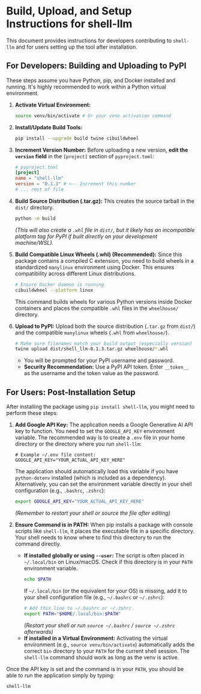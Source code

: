 # Build, Upload, and Setup Instructions for shell-llm

This document provides instructions for developers contributing to `shell-llm` and for users setting up the tool after installation.

## For Developers: Building and Uploading to PyPI

These steps assume you have Python, pip, and Docker installed and running. It's highly recommended to work within a Python virtual environment.

1.  **Activate Virtual Environment:**
    ```bash
    source venv/bin/activate # Or your venv activation command
    ```

2.  **Install/Update Build Tools:**
    ```bash
    pip install --upgrade build twine cibuildwheel
    ```

3.  **Increment Version Number:**
    Before uploading a new version, **edit the `version` field** in the `[project]` section of `pyproject.toml`:
    ```toml
    # pyproject.toml
    [project]
    name = "shell-llm"
    version = "0.1.3" # <-- Increment this number
    # ... rest of file
    ```

4.  **Build Source Distribution (.tar.gz):**
    This creates the source tarball in the `dist/` directory.
    ```bash
    python -m build
    ```
    *(This will also create a `.whl` file in `dist/`, but it likely has an incompatible platform tag for PyPI if built directly on your development machine/WSL).*

5.  **Build Compatible Linux Wheels (.whl) (Recommended):**
    Since this package contains a compiled C extension, you need to build wheels in a standardized `manylinux` environment using Docker. This ensures compatibility across different Linux distributions.
    ```bash
    # Ensure Docker daemon is running
    cibuildwheel --platform linux
    ```
    This command builds wheels for various Python versions inside Docker containers and places the compatible `.whl` files in the `wheelhouse/` directory.

6.  **Upload to PyPI:**
    Upload both the source distribution (`.tar.gz` from `dist/`) and the compatible `manylinux` wheels (`.whl` from `wheelhouse/`).
    ```bash
    # Make sure filenames match your build output (especially version)
    twine upload dist/shell_llm-0.1.3.tar.gz wheelhouse/*.whl
    ```
    *   You will be prompted for your PyPI username and password.
    *   **Security Recommendation:** Use a PyPI API token. Enter `__token__` as the username and the token value as the password.

## For Users: Post-Installation Setup

After installing the package using `pip install shell-llm`, you might need to perform these steps:

1.  **Add Google API Key:**
    The application needs a Google Generative AI API key to function. You need to set the `GOOGLE_API_KEY` environment variable. The recommended way is to create a `.env` file in your home directory or the directory where you run `shell-llm`:
    ```
    # Example ~/.env file content:
    GOOGLE_API_KEY="YOUR_ACTUAL_API_KEY_HERE"
    ```
    The application should automatically load this variable if you have `python-dotenv` installed (which is included as a dependency). Alternatively, you can set the environment variable directly in your shell configuration (e.g., `.bashrc`, `.zshrc`):
    ```bash
    export GOOGLE_API_KEY="YOUR_ACTUAL_API_KEY_HERE"
    ```
    *(Remember to restart your shell or source the file after editing)*

2.  **Ensure Command is in PATH:**
    When pip installs a package with console scripts like `shell-llm`, it places the executable file in a specific directory. Your shell needs to know where to find this directory to run the command directly.
    *   **If installed globally or using `--user`:** The script is often placed in `~/.local/bin` on Linux/macOS. Check if this directory is in your `PATH` environment variable.
        ```bash
        echo $PATH
        ```
        If `~/.local/bin` (or the equivalent for your OS) is missing, add it to your shell configuration file (e.g., `~/.bashrc` or `~/.zshrc`):
        ```bash
        # Add this line to ~/.bashrc or ~/.zshrc
        export PATH="$HOME/.local/bin:$PATH"
        ```
        *(Restart your shell or run `source ~/.bashrc` / `source ~/.zshrc` afterwards)*
    *   **If installed in a Virtual Environment:** Activating the virtual environment (e.g., `source venv/bin/activate`) automatically adds the correct `bin` directory to your `PATH` for the current shell session. The `shell-llm` command should work as long as the venv is active.

Once the API key is set and the command is in your `PATH`, you should be able to run the application simply by typing:
```bash
shell-llm
``` 